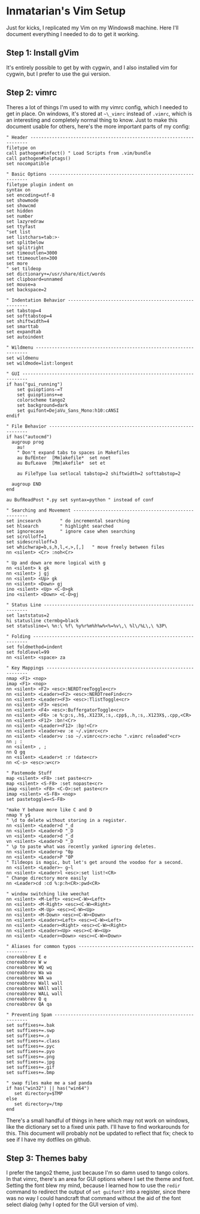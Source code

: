 Inmatarian's Vim Setup
======================

Just for kicks, I replicated my Vim on my Windows8 machine. Here I'll document everything I needed to do to get it working.

## Step 1: Install gVim

It's entirely possible to get by with cygwin, and I also installed vim for cygwin, but I prefer to use the gui version.

## Step 2: vimrc

Theres a lot of things I'm used to with my vimrc config, which I needed to get in place. On windows, it's stored at `~\_vimrc` instead of `.vimrc`, which is an interesting and completely normal thing to know. Just to make this document usable for others, here's the more important parts of my config:

```
" Header ---------------------------------------------------------------------
filetype on
call pathogen#infect() " Load Scripts from .vim/bundle
call pathogen#helptags()
set nocompatible

" Basic Options --------------------------------------------------------------
filetype plugin indent on
syntax on
set encoding=utf-8
set showmode
set showcmd
set hidden
set number
set lazyredraw
set ttyfast
"set list
set listchars=tab:>·
set splitbelow
set splitright
set timeoutlen=3000
set ttimeoutlen=300
set more
" set tildeop
set dictionary+=/usr/share/dict/words
set clipboard=unnamed
set mouse=a
set backspace=2

" Indentation Behavior -------------------------------------------------------
set tabstop=4
set softtabstop=4
set shiftwidth=4
set smarttab
set expandtab
set autoindent

" Wildmenu -------------------------------------------------------------------
set wildmenu
set wildmode=list:longest

" GUI ------------------------------------------------------------------------
if has("gui_running")
    set guioptions-=T
    set guioptions+=e
    colorscheme tango2
    set background=dark
    set guifont=DejaVu_Sans_Mono:h10:cANSI
endif

" File Behavior --------------------------------------------------------------
if has("autocmd")
  augroup prog
    au!
    " Don't expand tabs to spaces in Makefiles
    au BufEnter  [Mm]akefile*  set noet
    au BufLeave  [Mm]akefile*  set et

    au FileType lua setlocal tabstop=2 shiftwidth=2 softtabstop=2

  augroup END
end

au BufReadPost *.py set syntax=python " instead of conf

" Searching and Movement -----------------------------------------------------
set incsearch       " do incremental searching
set hlsearch        " highlight searched
set ignorecase      " ignore case when searching
set scrolloff=1
set sidescrolloff=3
set whichwrap=b,s,h,l,<,>,[,]   " move freely between files
nn <silent> <Cr> :noh<Cr>

" Up and down are more logical with g
nn <silent> k gk
nn <silent> j gj
nn <silent> <Up> gk
nn <silent> <Down> gj
ino <silent> <Up> <C-O>gk
ino <silent> <Down> <C-O>gj

" Status Line ----------------------------------------------------------------
set laststatus=2
hi statusline ctermbg=black
set statusline=\ %n:\ %f\ %y%r%m%h%w%<%=%v\,\ %l\/%L\,\ %3P\ 

" Folding --------------------------------------------------------------------
set foldmethod=indent
set foldlevel=99
nn <silent> <space> za

" Key Mappings ---------------------------------------------------------------
nmap <F1> <nop>
imap <F1> <nop>
nn <silent> <F2> <esc>:NERDTreeToggle<cr>
nn <silent> <Leader><F2> <esc>:NERDTreeFind<cr>
nn <silent> <Leader><F3> <esc>:TlistToggle<cr>
nn <silent> <F3> <esc>n
nn <silent> <F4> <esc>:BuffergatorToggle<cr>
nn <silent> <F6> :e %:p:s,.h$,.X123X,:s,.cpp$,.h,:s,.X123X$,.cpp,<CR>
nn <silent> <F12> :bn!<Cr>
nn <silent> <Leader><F12> :bp!<Cr>
nn <silent> <leader>ev :e ~/.vimrc<cr>
nn <silent> <leader>v :so ~/.vimrc<cr>:echo ".vimrc reloaded"<cr>
nn ; :
nn <silent> , ;
nn Q gq
nn <silent> <Leader>t :r !date<cr>
nn <C-s> <esc>:w<cr>

" Pastemode Stuff
map <silent> <F8> :set paste<cr>
map <silent> <S-F8> :set nopaste<cr>
imap <silent> <F8> <C-O>:set paste<cr>
imap <silent> <S-F8> <nop>
set pastetoggle=<S-F8>

"make Y behave more like C and D
nmap Y y$
" \d to delete without storing in a register.
nn <silent> <Leader>d "_d
nn <silent> <Leader>D "_D
vn <silent> <Leader>d "_d
vn <silent> <Leader>D "_D
" \p to paste what was recently yanked ignoring deletes.
nn <silent> <Leader>p "0p
nn <silent> <Leader>P "0P
" Tildeops is magic, but let's get around the voodoo for a second.
nn <silent> <Leader>~ g~l
nn <silent> <Leader>l <esc>:set list!<CR>
" Change directory more easily
nn <Leader>cd :cd %:p:h<CR>:pwd<CR>

" window switching like weechat
nn <silent> <M-Left> <esc><C-W><Left>
nn <silent> <M-Right> <esc><C-W><Right>
nn <silent> <M-Up> <esc><C-W><Up>
nn <silent> <M-Down> <esc><C-W><Down>
nn <silent> <Leader><Left> <esc><C-W><Left>
nn <silent> <Leader><Right> <esc><C-W><Right>
nn <silent> <Leader><Up> <esc><C-W><Up>
nn <silent> <Leader><Down> <esc><C-W><Down>

" Aliases for common typos ---------------------------------------------------
cnoreabbrev E e
cnoreabbrev W w
cnoreabbrev WQ wq
cnoreabbrev Wa wa
cnoreabbrev WA wa
cnoreabbrev Wall wall
cnoreabbrev WAll wall
cnoreabbrev WALL wall
cnoreabbrev Q q
cnoreabbrev QA qa

" Preventing Spam ------------------------------------------------------------
set suffixes+=.bak
set suffixes+=.swp
set suffixes+=.o
set suffixes+=.class
set suffixes+=.pyc
set suffixes+=.pyo
set suffixes+=.png
set suffixes+=.jpg
set suffixes+=.gif
set suffixes+=.bmp

" swap files make me a sad panda
if has("win32") || has("win64")
   set directory=$TMP
else
   set directory=/tmp
end
```

There's a small handful of things in here which may not work on windows, like the dictionary set to a fixed unix path. I'll have to find workarounds for this. This document will probably not be updated to reflect that fix; check to see if I have my dotfiles on github.

## Step 3: Themes baby

I prefer the tango2 theme, just because I'm so damn used to tango colors. In that vimrc, there's an area for GUI options where I set the theme and font. Setting the font blew my mind, because I learned how to use the `redir` command to redirect the output of `set guifont?` into a register, since there was no way I could handcraft that command without the aid of the font select dialog (why I opted for the GUI version of vim).


